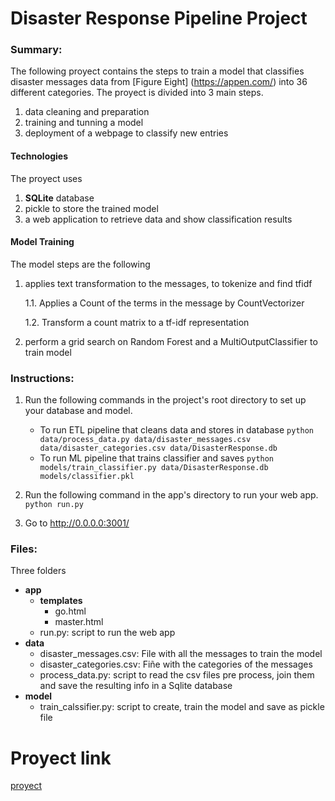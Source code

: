 # Disaster Response Pipeline Project

### Summary:
The following proyect contains the steps to train a model that classifies disaster messages data from [Figure Eight] (https://appen.com/) into 36 different categories. The proyect is divided into 3 main steps. 

1. data cleaning and preparation
2. training and tunning a model
3. deployment of a webpage to classify new entries

#### Technologies
The proyect uses  
1. **SQLite** database 
2. pickle to store the trained model
3. a web application to retrieve data and show classification results

#### Model Training
The model steps are the following
1. applies text transformation to the messages, to tokenize and find tfidf

    1.1. Applies a Count of the terms in the message by CountVectorizer
    
    1.2. Transform a count matrix to a tf-idf representation 
2. perform a grid search on Random Forest and a MultiOutputClassifier to train model

### Instructions:
1. Run the following commands in the project's root directory to set up your database and model.

    - To run ETL pipeline that cleans data and stores in database
        `python data/process_data.py data/disaster_messages.csv data/disaster_categories.csv data/DisasterResponse.db`
    - To run ML pipeline that trains classifier and saves
        `python models/train_classifier.py data/DisasterResponse.db models/classifier.pkl`

2. Run the following command in the app's directory to run your web app.
    `python run.py`

3. Go to http://0.0.0.0:3001/

### Files:
Three folders 
* **app**
    * **templates**
        * go.html
        * master.html
    * run.py:  script to run the web app
* **data**
    * disaster_messages.csv: File with all the messages to train the model
    * disaster_categories.csv: Fiñe with the categories of the messages
    * process_data.py: script to read the csv files pre process, join them and save the resulting info in a Sqlite database
* **model**
    * train_calssifier.py: script to create, train the model and save as pickle file

# Proyect link
[proyect](https://github.com/paulguz261/Udacity-SecondProyect)
